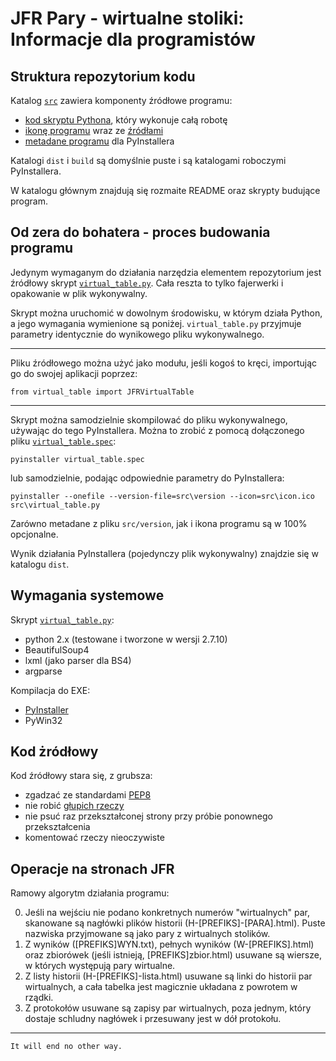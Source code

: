 
JFR Pary - wirtualne stoliki: Informacje dla programistów
=========================================================

Struktura repozytorium kodu
---------------------------

Katalog [`src`](src) zawiera komponenty źródłowe programu:

* [kod skryptu Pythona](src/virtual_table.py), który wykonuje całą robotę
* [ikonę programu](src/icon.ico) wraz ze [źródłami](src/icon.xcf)
* [metadane programu](src/version) dla PyInstallera

Katalogi `dist` i `build` są domyślnie puste i są katalogami roboczymi
PyInstallera.

W katalogu głównym znajdują się rozmaite README oraz skrypty budujące program.

Od zera do bohatera - proces budowania programu
-----------------------------------------------

Jedynym wymaganym do działania narzędzia elementem repozytorium jest źródłowy
skrypt [`virtual_table.py`](src/virtual_table.py). Cała reszta to tylko
fajerwerki i opakowanie w plik wykonywalny.

Skrypt można uruchomić w dowolnym środowisku, w którym działa Python, a jego
wymagania wymienione są poniżej. `virtual_table.py` przyjmuje parametry
identycznie do wynikowego pliku wykonywalnego.

---

Pliku źródłowego można użyć jako modułu, jeśli kogoś to kręci, importując go
do swojej aplikacji poprzez:
```
from virtual_table import JFRVirtualTable
```

---

Skrypt można samodzielnie skompilować do pliku wykonywalnego, używając do tego
PyInstallera. Można to zrobić z pomocą dołączonego pliku [`virtual_table.spec`](virtual_table.spec):
```
pyinstaller virtual_table.spec
```
lub samodzielnie, podając odpowiednie parametry do PyInstallera:
```
pyinstaller --onefile --version-file=src\version --icon=src\icon.ico src\virtual_table.py
```
Zarówno metadane z pliku `src/version`, jak i ikona programu są w 100% opcjonalne.

Wynik działania PyInstallera (pojedynczy plik wykonywalny) znajdzie się w katalogu `dist`.

Wymagania systemowe
-------------------

Skrypt [`virtual_table.py`](src/virtual_table.py):

* python 2.x (testowane i tworzone w wersji 2.7.10)
* BeautifulSoup4
* lxml (jako parser dla BS4)
* argparse

Kompilacja do EXE:

* [PyInstaller](http://pythonhosted.org/PyInstaller/)
* PyWin32

Kod żródłowy
------------

Kod źródłowy stara się, z grubsza:

* zgadzać ze standardami [PEP8](https://www.python.org/dev/peps/pep-0008/)
* nie robić [głupich rzeczy](http://stackoverflow.com/a/1732454)
* nie psuć raz przekształconej strony przy próbie ponownego przekształcenia
* komentować rzeczy nieoczywiste

Operacje na stronach JFR
------------------------

Ramowy algorytm działania programu:

0. Jeśli na wejściu nie podano konkretnych numerów "wirtualnych" par,
skanowane są nagłówki plików historii (H-[PREFIKS]-[PARA].html). Puste
nazwiska przyjmowane są jako pary z wirtualnych stolików.
1. Z wyników ([PREFIKS]WYN.txt), pełnych wyników (W-[PREFIKS].html)
oraz zbiorówek (jeśli istnieją, [PREFIKS]zbior.html) usuwane są wiersze,
w których występują pary wirtualne.
2. Z listy historii (H-[PREFIKS]-lista.html) usuwane są linki do historii
par wirtualnych, a cała tabelka jest magicznie układana z powrotem w rządki.
3. Z protokołów usuwane są zapisy par wirtualnych, poza jednym, który dostaje
schludny nagłówek i przesuwany jest w dół protokołu.

---

`It will end no other way.`
